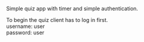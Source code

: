 Simple quiz app with timer and simple authentication.

To begin the quiz client has to log in first.<br />
username: user<br >
password: user
